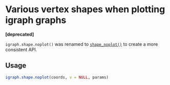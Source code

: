 # Various vertex shapes when plotting igraph graphs

**\[deprecated\]**

`igraph.shape.noplot()` was renamed to
[`shape_noplot()`](https://r.igraph.org/reference/shapes.md) to create a
more consistent API.

## Usage

``` r
igraph.shape.noplot(coords, v = NULL, params)
```
